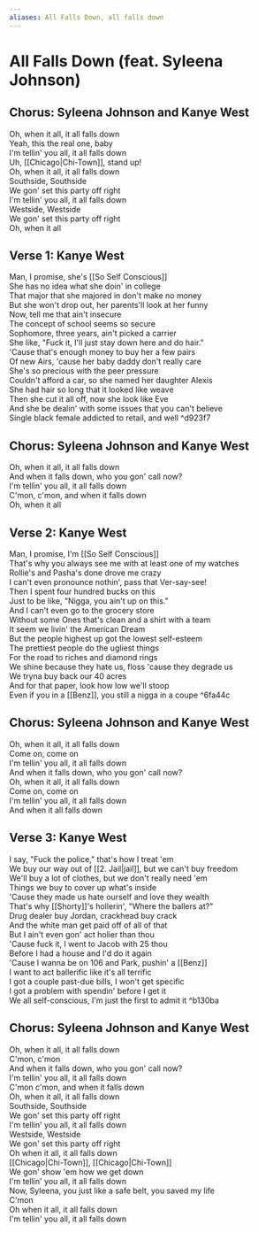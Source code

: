 ```yaml
---
aliases: All Falls Down, all falls down
---
```


# All Falls Down (feat. Syleena Johnson)

## Chorus: Syleena Johnson and Kanye West

Oh, when it all, it all falls down  
Yeah, this the real one, baby  
I'm tellin' you all, it all falls down  
Uh, [[Chicago|Chi-Town]], stand up!  
Oh, when it all, it all falls down  
Southside, Southside  
We gon' set this party off right  
I'm tellin' you all, it all falls down  
Westside, Westside  
We gon' set this party off right  
Oh, when it all

## Verse 1: Kanye West

Man, I promise, she's [[So Self Conscious]]  
She has no idea what she doin' in college  
That major that she majored in don't make no money  
But she won't drop out, her parents'll look at her funny  
Now, tell me that ain't insecure  
The concept of school seems so secure  
Sophomore, three years, ain't picked a carrier  
She like, "Fuck it, I'll just stay down here and do hair."  
'Cause that's enough money to buy her a few pairs  
Of new Airs, 'cause her baby daddy don't really care  
She's so precious with the peer pressure  
Couldn't afford a car, so she named her daughter Alexis  
She had hair so long that it looked like weave  
Then she cut it all off, now she look like Eve  
And she be dealin' with some issues that you can't believe  
Single black female addicted to retail, and well ^d923f7

## Chorus: Syleena Johnson and Kanye West

Oh, when it all, it all falls down  
And when it falls down, who you gon' call now?  
I'm tellin' you all, it all falls down  
C'mon, c'mon, and when it falls down  
Oh, when it all

## Verse 2: Kanye West

Man, I promise, I'm [[So Self Conscious]]  
That's why you always see me with at least one of my watches  
Rollie's and Pasha's done drove me crazy  
I can't even pronounce nothin', pass that Ver-say-see!  
Then I spent four hundred bucks on this  
Just to be like, "Nigga, you ain't up on this."  
And I can't even go to the grocery store  
Without some Ones that's clean and a shirt with a team  
It seem we livin' the American Dream  
But the people highest up got the lowest self-esteem  
The prettiest people do the ugliest things  
For the road to riches and diamond rings  
We shine because they hate us, floss 'cause they degrade us  
We tryna buy back our 40 acres  
And for that paper, look how low we'll stoop  
Even if you in a [[Benz]], you still a nigga in a coupe ^6fa44c

## Chorus: Syleena Johnson and Kanye West

Oh, when it all, it all falls down  
Come on, come on  
I'm tellin' you all, it all falls down  
And when it falls down, who you gon' call now?  
Oh, when it all, it all falls down  
Come on, come on  
I'm tellin' you all, it all falls down  
And when it all falls down

## Verse 3: Kanye West

I say, "Fuck the police," that's how I treat 'em  
We buy our way out of [[2. Jail|jail]], but we can't buy freedom  
We'll buy a lot of clothes, but we don't really need 'em  
Things we buy to cover up what's inside  
'Cause they made us hate ourself and love they wealth  
That's why [[Shorty]]'s hollerin', "Where the ballers at?"  
Drug dealer buy Jordan, crackhead buy crack  
And the white man get paid off of all of that  
But I ain't even gon' act holier than thou  
'Cause fuck it, I went to Jacob with 25 thou  
Before I had a house and I'd do it again  
'Cause I wanna be on 106 and Park, pushin' a [[Benz]]  
I want to act ballerific like it's all terrific  
I got a couple past-due bills, I won't get specific  
I got a problem with spendin' before I get it  
We all self-conscious, I'm just the first to admit it ^b130ba

## Chorus: Syleena Johnson and Kanye West

Oh, when it all, it all falls down  
C'mon, c'mon  
And when it falls down, who you gon' call now?  
I'm tellin' you all, it all falls down  
C'mon c'mon, and when it falls down  
Oh, when it all, it all falls down  
Southside, Southside  
We gon' set this party off right  
I'm tellin' you all, it all falls down  
Westside, Westside  
We gon' set this party off right  
Oh when it all, it all falls down  
[[Chicago|Chi-Town]], [[Chicago|Chi-Town]]  
We gon' show 'em how we get down  
I'm tellin' you all, it all falls down  
Now, Syleena, you just like a safe belt, you saved my life  
C'mon  
Oh when it all, it all falls down  
I'm tellin' you all, it all falls down
